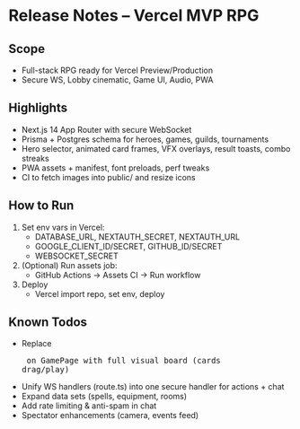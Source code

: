 # Release Notes – Vercel MVP RPG

## Scope
- Full-stack RPG ready for Vercel Preview/Production
- Secure WS, Lobby cinematic, Game UI, Audio, PWA

## Highlights
- Next.js 14 App Router with secure WebSocket
- Prisma + Postgres schema for heroes, games, guilds, tournaments
- Hero selector, animated card frames, VFX overlays, result toasts, combo streaks
- PWA assets + manifest, font preloads, perf tweaks
- CI to fetch images into public/ and resize icons

## How to Run
1. Set env vars in Vercel:
   - DATABASE_URL, NEXTAUTH_SECRET, NEXTAUTH_URL
   - GOOGLE_CLIENT_ID/SECRET, GITHUB_ID/SECRET
   - WEBSOCKET_SECRET
2. (Optional) Run assets job:
   - GitHub Actions → Assets CI → Run workflow
3. Deploy
   - Vercel import repo, set env, deploy

## Known Todos
- Replace <pre> on GamePage with full visual board (cards drag/play)
- Unify WS handlers (route.ts) into one secure handler for actions + chat
- Expand data sets (spells, equipment, rooms)
- Add rate limiting & anti-spam in chat
- Spectator enhancements (camera, events feed)
